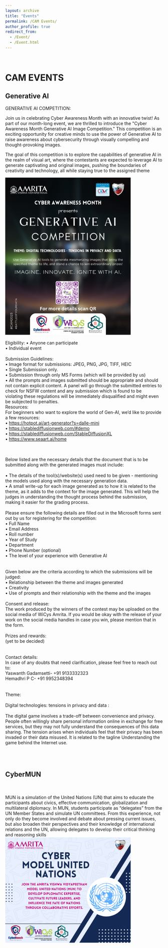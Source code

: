 ```yaml
---
layout: archive
title: "Events"
permalink: /CAM Events/
author_profile: true
redirect_from: 
  - /Event/
  - /Event.html
---
```




<br/>

<h1><b>CAM EVENTS</b></h1>
<h2>Generative AI</h2>
GENERATIVE AI COMPETITION:

Join us in celebrating Cyber Awareness Month with an innovative twist! As part of our month-long event, we are thrilled to introduce the "Cyber Awareness Month Generative AI Image Competition." This competition is an exciting opportunity for creative minds to use the power of Generative AI to raise awareness about cybersecurity through visually compelling and thought-provoking images. 

The goal of this competition is to explore the capabilities of generative AI in the realm of visual art, where the contestants are expected to leverage AI to generate captivating and original images, pushing the boundaries of creativity and technology, all while staying true to the assigned theme

<img src ="../images/Generative_AI_poster.png" width=400>

Eligibility:
•	Anyone can participate<br/>
•	Individual event<br/>
<br/>
Submission Guidelines: <br/>
•	Image format for submissions: JPEG, PNG, JPG, TIFF, HEIC<br/>
•	Single Submission only.<br/>
•	Submission through only MS Forms (which will be provided by us)<br/>
•	All the prompts and images submitted should be appropriate and should not contain explicit content. A panel will go through the submitted entries to check for NSFW content and any submission which is found to be <br/>violating these regulations will be immediately disqualified and might even be subjected to penalties.<br/>
Resources: <br/>
For beginners who want to explore the world of Gen-AI, we’d like to provide a few resources:<br/>
•	https://hotpot.ai/art-generator?s=dalle-mini<br/>
•	https://stablediffusionweb.com/#demo<br/>
•	https://stablediffusionweb.com/StableDiffusionXL<br/>
•	https://www.seaart.ai/home<br/>
<br/>
<br/>

Below listed are the necessary details that the document that is to be submitted along with the generated images must include:<br/>
<br/>
•	The details of the tool(s)/website(s) used need to be given - mentioning the models used along with the necessary generation data.<br/>
•	A small write-up for each image generated as to how it is related to the theme, as it adds to the context for the image generated. This will help the judges in understanding the thought process behind the submission,<br/> making it easier for the grading process.<br/>
<br/>
Please ensure the following details are filled out in the Microsoft forms sent out by us for registering for the competition:<br/>
•	Full Name<br/>
•	Email Address<br/>
•	Roll number<br/>
•	Year of Study<br/>
•	Department<br/>
•	Phone Number (optional)<br/>
•	The level of your experience with Generative AI<br/>
<br/>
<br/>
Given below are the criteria according to which the submissions will be judged:<br/>
•	Relationship between the theme and images generated<br/>
•	Creativity<br/>
•	Use of prompts and their relationship with the theme and the images<br/>
<br/>
Consent and release:<br/>
The work produced by the winners of the contest may be uploaded on the social media of WiCys Amrita. If you would be okay with the release of your work on the social media handles in case you win, please mention that in the form.<br/>
<br/>
Prizes and rewards:<br/>
 (yet to be decided)<br/>
<br/>
<br/>
Contact details:<br/>
In case of any doubts that need clarification, please feel free to reach out to:<br/>
Yaswanth Gadamsetti- +91 9133332323<br/>
Hemadhri P C- +91 9952348394<br/>
<br/>
<br/>
Theme:<br/>
<br/>
Digital technologies: tensions in privacy and data : <br/>
<br/>
The digital game involves a trade-off between convenience and privacy. People often willingly share personal information online in exchange for free services, but they may not fully understand the consequences of this data sharing. The tension arises when individuals feel that their privacy has been invaded or their data misused. It is related to the tagline Understanding the game behind the Internet use.
<br/>
<br/>
<br/>
<br/>
<h2> CyberMUN</h2><br/>
<br/>
MUN is a simulation of the United Nations (UN) that aims to
educate the participants about civics, effective communication,
globalization and multilateral diplomacy.
In MUN, students participate as “delegates” from the UN Member States
and simulate UN committees. From this experience, not only do they
become involved and debate about pressing current issues, but also
broaden their perspectives and their knowledge of international relations
and the UN, allowing delegates to develop their critical thinking and
reasoning skills

<img src ="../images/MUN.png" width=400>

